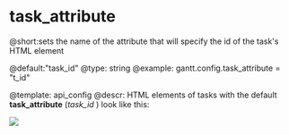 task_attribute
=============

@short:sets the name of the attribute that will specify the id of the task's HTML element
	
@default:"task_id"
@type: string
@example:
gantt.config.task_attribute = "t_id"

@template:	api_config
@descr:
HTML elements of tasks with the default **task_attribute** (*task_id* ) look like this:

<img src="api/property_task_attribute.png"/>